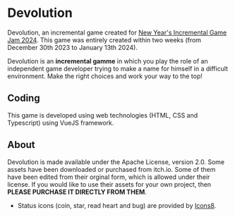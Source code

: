 # Devolution
Devolution, an incremental game created for [New Year's Incremental Game Jam 2024](https://itch.io/jam/nyigj-2024). This game was entirely created within two weeks (from December 30th 2023 to January 13th 2024).

Devolution is an **incremental gamme** in which you play the role of an independent game developer trying to make a name for himself in a difficult environment. Make the right choices and work your way to the top!

## Coding

This game is developed using web technologies (HTML, CSS and Typescript) using VueJS framework.

## About

Devolution is made available under the Apache License, version 2.0. Some assets have been downloaded or purchased from itch.io. Some of them have been edited from their orginal form, which is allowed under their license. If you would like to use their assets for your own project, then **PLEASE PURCHASE IT DIRECTLY FROM THEM**.

* Status icons (coin, star, read heart and bug) are provided by [Icons8](https://icons8.com/).